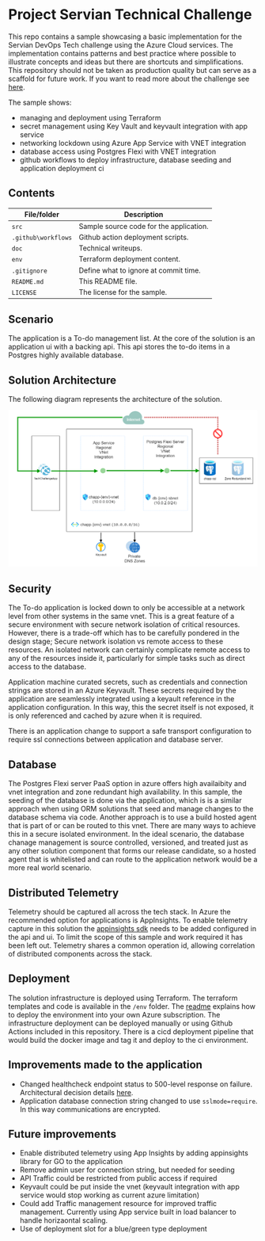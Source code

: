 # Project Servian Technical Challenge

This repo contains a sample showcasing a basic implementation for the Servian DevOps Tech challenge using the Azure Cloud services. 
The implementation contains patterns and best practice where possible to illustrate concepts and ideas but there are shortcuts and simplifications. This repository should not be taken as production quality but can serve as a scaffold for future work.
If you want to read more about the challenge see [here](./doc/servian.md).

The sample shows:

- managing and deployment using Terraform
- secret management using Key Vault and keyvault integration with app service
- networking lockdown using Azure App Service with VNET integration
- database access using Postgres Flexi with VNET integration
- github workflows to deploy infrastructure, database seeding and application deployment ci

## Contents

| File/folder        | Description                                       |
|--------------------|---------------------------------------------------|
| `src`              | Sample source code for the application.           |
| `.github\workflows`| Github action deployment scripts.                 |
| `doc`              | Technical writeups.                               |
| `env`              | Terraform deployment content.                     |
| `.gitignore`       | Define what to ignore at commit time.             |
| `README.md`        | This README file.                                 |
| `LICENSE`          | The license for the sample.                       |

## Scenario

The application is a To-do management list. At the core of the solution is an application ui with a backing api. This api stores the to-do items in a Postgres highly available database.

## Solution Architecture

The following diagram represents the architecture of the solution.

![Solution Architecture](./doc/images/high_level_architecture.png)


## Security

The To-do application is locked down to only be accessible at a network level from other systems in the same vnet. This is a great feature of a secure environment with secure network isolation of critical resources. However, there is a trade-off which has to be carefully pondered in the design stage; Secure network isolation vs remote access to these resources. An isolated network can certainly complicate remote access to any of the resources inside it, particularly for simple tasks such as direct access to the database.

Application machine curated secrets, such as credentials and connection strings are stored in an Azure Keyvault. These secrets required by the application are seamlessly integrated using a keyault reference in the application configuration. In this way, this the secret itself is not exposed, it is only referenced and cached by azure when it is required.

There is an application change to support a safe transport configuration to require ssl connections between application and database server.

## Database

The Postgres Flexi server PaaS option in azure offers high availaibity and vnet integration and zone redundant high availability.
In this sample, the seeding of the database is done via the application, which is is a similar approach when using ORM solutions that seed and manage changes to the database schema via code. Another approach is to use a build hosted agent that is part of or can be routed to this vnet. There are many ways to achieve this in a secure isolated environment.
In the ideal scenario, the database chanage management is source controlled, versioned, and treated just as any other solution component that forms our release candidate, so a hosted agent that is whitelisted and can route to the application network would be a more real world scenario.

## Distributed Telemetry

Telemetry should be captured all across the tech stack. In Azure the recommended option for applications is AppInsights. To enable telemetry capture in this solution the [appinsights sdk](https://github.com/microsoft/ApplicationInsights-Go) needs to be added configured in the api and ui. To limit the scope of this sample and work required it has been left out. Telemetry shares a common operation id, allowing correlation of distributed components across the stack.

## Deployment

The solution infrastructure is deployed using Terraform. The terraform templates and code is available in the `/env` folder. The [readme](./env/readme.md) explains how to deploy the environment into your own Azure subscription. The infrastructure deployment can be deployed manually or using Github Actions included in this repository.
There is a cicd deployment pipeline that would build the docker image and tag it and deploy to the ci environment.

## Improvements made to the application
- Changed healthcheck endpoint status to 500-level response on failure. Architectural decision details [here](doc/adr/0007-healhcheck-error-returns-failed-status.md).
- Application database connection string changed to use `sslmode=require`. In this way communications are encrypted.

## Future improvements
- Enable distributed telemetry using App Insights by adding appinsights library for GO to the application
- Remove admin user for connection string, but needed for seeding
- API Traffic could be restricted from public access if required
- Keyvault could be put inside the vnet (keyvault integration with app service would stop working as current azure limitation)
- Could add Traffic management resource for improved traffic management. Currently using App service built in load balancer to handle horizaontal scaling.
- Use of deployment slot for a blue/green type deployment